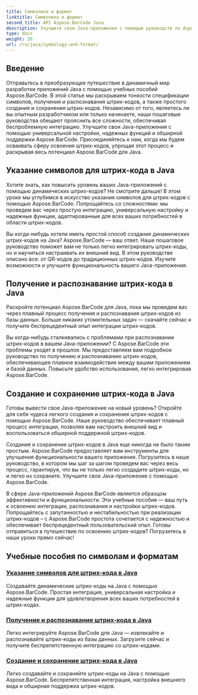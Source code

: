 ```yaml
---
title: Символика и формат
linktitle: Символика и формат
second_title: API Aspose.BarCode Java
description: Улучшите свои Java-приложения с помощью руководств по Aspose.BarCode! Научитесь задавать символы, получать и распознавать штрих-коды, а также легко создавать и сохранять динамические штрих-коды.
type: docs
weight: 26
url: /ru/java/symbology-and-format/
---
```

## Введение

Отправьтесь в преобразующее путешествие в динамичный мир разработки приложений Java с помощью учебных пособий Aspose.BarCode. В этой статье мы раскрываем тонкости спецификации символов, получения и распознавания штрих-кодов, а также простого создания и сохранения штрих-кодов. Независимо от того, являетесь ли вы опытным разработчиком или только начинаете, наши пошаговые руководства обещают прояснить все сложности, обеспечивая беспроблемную интеграцию. Улучшите свои Java-приложения с помощью универсальной настройки, надежных функций и обширной поддержки Aspose.BarCode. Присоединяйтесь к нам, когда мы будем осваивать сферу освоения штрих-кодов, упрощая этот процесс и раскрывая весь потенциал Aspose.BarCode для Java.

## Указание символов для штрих-кода в Java

Хотите знать, как повысить уровень ваших Java-приложений с помощью динамических штрих-кодов? Не смотрите дальше! В этом уроке мы углубимся в искусство указания символов для штрих-кодов с помощью Aspose.BarCode. Попрощайтесь со сложностями: мы проведем вас через простую интеграцию, универсальную настройку и надежные функции, адаптированные для всех ваших потребностей в области штрих-кодов.

Вы когда-нибудь хотели иметь простой способ создания динамических штрих-кодов на Java? Aspose.BarCode — ваш ответ. Наше пошаговое руководство поможет вам не только легко интегрировать штрих-коды, но и научиться настраивать их внешний вид. В этом руководстве описано все: от QR-кодов до традиционных штрих-кодов. Изучите возможности и улучшите функциональность вашего Java-приложения.


## Получение и распознавание штрих-кода в Java

Раскройте потенциал Aspose.BarCode для Java, пока мы проведем вас через плавный процесс получения и распознавания штрих-кодов из базы данных. Больше никаких утомительных задач — скачайте сейчас и получите беспрецедентный опыт интеграции штрих-кодов. 

Вы когда-нибудь сталкивались с проблемами при распознавании штрих-кодов в вашем Java-приложении? С Aspose.BarCode эти проблемы уходят в прошлое. Мы предоставляем вам подробное руководство по получению и распознаванию штрих-кодов, обеспечивающее плавное взаимодействие между вашим приложением и базой данных. Повысьте удобство использования, легко интегрировав Aspose.BarCode.

## Создание и сохранение штрих-кода в Java

Готовы вывести свое Java-приложение на новый уровень? Откройте для себя чудеса легкого создания и сохранения штрих-кодов с помощью Aspose.BarCode. Наше руководство обеспечивает плавный процесс интеграции, позволяя вам настроить внешний вид и воспользоваться обширной поддержкой штрих-кодов.

Создание и сохранение штрих-кодов в Java еще никогда не было таким простым. Aspose.BarCode предоставляет вам инструменты для улучшения функциональности вашего приложения. Погрузитесь в наше руководство, в котором мы шаг за шагом проведем вас через весь процесс, гарантируя, что вы не только легко создадите штрих-коды, но и легко их сохраните. Улучшите свое Java-приложение с помощью Aspose.BarCode.

В сфере Java-приложений Aspose.BarCode является образцом эффективности и функциональности. Эти учебные пособия — ваш путь к освоению интеграции, распознавания и настройки штрих-кодов. Попрощайтесь с запутанностью и нестабильностью при реализации штрих-кодов – с Aspose.BarCode простота сочетается с надежностью и обеспечивает беспрецедентный пользовательский опыт. Готовы отправиться в путешествие по освоению штрих-кодов? Погрузитесь в наши уроки прямо сейчас!
## Учебные пособия по символам и форматам
### [Указание символов для штрих-кода в Java](./specifying-symbology-barcode/)
Создавайте динамические штрих-коды на Java с помощью Aspose.BarCode. Простая интеграция, универсальная настройка и надежные функции для удовлетворения всех ваших потребностей в штрих-кодах.
### [Получение и распознавание штрих-кода в Java](./fetching-recognizing-barcode/)
Легко интегрируйте Aspose.BarCode для Java — извлекайте и распознавайте штрих-коды из базы данных. Загрузите сейчас и получите беспрепятственную интеграцию со штрих-кодами.
### [Создание и сохранение штрих-кода в Java](./generating-saving-barcode/)
Легко создавайте и сохраняйте штрих-коды на Java с помощью Aspose.BarCode. Беспрепятственная интеграция, настройка внешнего вида и обширная поддержка штрих-кодов.
